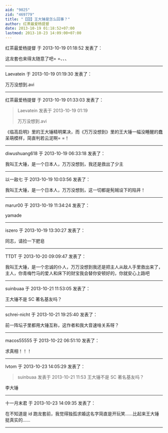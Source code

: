 ```yaml
---
aid: "9025"
zid: "469779"
title: "【囧】王大锤是怎么回事？"
author: 红茶最爱杨提督
date: 2013-10-19 01:18:52+07:00
lastmod: 2013-10-23 14:09:00+07:00
---
```


红茶最爱杨提督 于 2013-10-19 01:18:52 发表了：

这龙套也来得太随意了吧= =、、、

---

Laevatein 于 2013-10-19 01:19:30 发表了：

万万没想到.avi

---

红茶最爱杨提督 于 2013-10-19 01:33:03 发表了：

> Laevatein 发表于 2013-10-19 01:19
>
> 万万没想到.avi

《临高启明》里的王大锤精明果决，而《万万没想到》里的王大锤一幅没睡醒的蠢呆萌模样，简直判若云泥啊= =！

---

diwushuang618 于 2013-10-19 06:33:18 发表了：

我叫王大锤，是一个日本人，万万没想到，我还是救出了少主

---

以一敌七 于 2013-10-19 10:03:56 发表了：

我叫王大锤，是一个日本人，万万没想到，这一切都是髡贼设下的陷井！

---

marur00 于 2013-10-19 11:34:24 发表了：

yamade

---

iszero 于 2013-10-19 13:30:27 发表了：

同志，请捡一下肥皂

---

TTDT 于 2013-10-20 09:09:47 发表了：

我叫王大锤，是一个忠诚的仆人，万万没想到我还是把主人从敌人手里救出来了，主人，你青梅竹马的爱人和床下的财宝我会替你安顿好的，你就安心上路吧

---

suinbuaa 于 2013-10-21 11:53:05 发表了：

王大锤不是 SC 著名基友吗？

---

schrei-nicht 于 2013-10-21 19:25:40 发表了：

前一阵坛子里都用大锤互称，这作者和我大音速啥关系呀？

---

macos55555 于 2013-10-22 06:51:10 发表了：

求真相！！！

---

lvtom 于 2013-10-23 14:05:29 发表了：

> suinbuaa 发表于 2013-10-21 11:53 王大锤不是 SC 著名基友吗？

李大锤

---

十一月末君 于 2013-10-23 14:09:35 发表了：

在不知道是 id 跑龙套前，我觉得独孤求婚这名字简直是开玩笑……比起来王大锤挺真实的……

---
